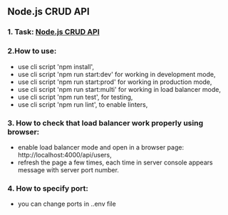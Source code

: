 ## Node.js CRUD API

### 1. Task: [Node.js CRUD API](https://github.com/AlreadyBored/nodejs-assignments/blob/main/assignments/crud-api/assignment.md)
### 2.How to use:
+ use cli script 'npm install',
+ use cli script 'npm run start:dev' for working in development mode,
+ use cli script 'npm run start:prod' for working in production mode,
+ use cli script 'npm run start:multi' for working in load balancer mode,
+ use cli script 'npm run test', for testing,
+ use cli script 'npm run lint', to enable linters,

### 3. How to check that load balancer work properly using browser:
+ enable load balancer mode and open in a browser page: http://localhost:4000/api/users,
+ refresh the page a few times, each time in server console appears message with server port number.

### 4. How to specify port:
+ you can change ports in .\.env file
